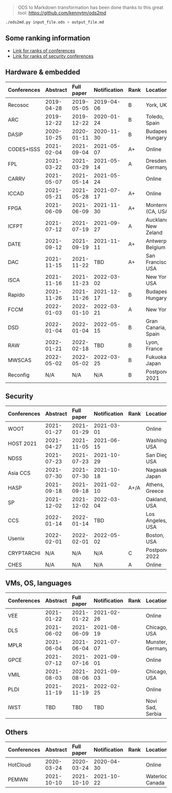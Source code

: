 > ODS to Markdown transformation has been done thanks to this great tool: https://github.com/kennytm/ods2md

```bash
./ods2md.py input_file.ods > output_file.md
```

## Some ranking information

- [Link for ranks of conferences](https://people.rennes.inria.fr/Olivier.Sentieys/?p=276)
- [Link for ranks of security conferences](http://faculty.cs.tamu.edu/guofei/sec_conf_stat.htm)

## Hardware & embedded
| Conferences | Abstract   | Full paper | Notification | Rank | Location             | Link                                                   |
|:------------|:-----------|:-----------|:-------------|:-----|:---------------------|:-------------------------------------------------------|
| Recosoc     | 2019-04-28 | 2019-05-05 | 2019-04-06   | B    | York, UK             | https://www.recosoc.org                                |
| ARC         | 2019-12-22 | 2019-12-22 | 2020-01-24   | B    | Toledo, Spain        | http://www.arc-symposium.org                           |
| DASIP       | 2020-10-25 | 2020-01-11 | 2020-11-30   | B    | Budapest, Hungary    | https://dasip-conference.org                           |
| CODES+ISSS  | 2021-02-04 | 2021-09-04 | 2021-05-07   | A+   | Online               | https://esweek.org/cases/                              |
| FPL         | 2021-03-22 | 2021-03-29 | 2021-05-14   | A    | Dresden, Germany     | https://cfaed.tu-dresden.de/fpl2021/welcome-to-fpl2021 |
| CARRV       | 2021-05-07 | 2021-05-14 | 2021-05-24   |      | Online               | https://carrv.github.io/2021/                          |
| ICCAD       | 2021-05-21 | 2021-05-28 | 2021-07-17   | A+   | Online               | https://iccad.com                                      |
| FPGA        | 2021-06-09 | 2021-06-09 | 2021-11-30   | A+   | Monterrey (CA, USA)  | http://www.isfpga.org                                  |
| ICFPT       | 2021-07-12 | 2021-07-19 | 2021-09-27   | A    | Auckland, New Zeland | http://www.icfpt.org                                   |
| DATE        | 2021-09-12 | 2021-09-19 | 2021-11-11   | A+   | Antwerp, Belgium     | http://date-conference.com                             |
| DAC         | 2021-11-15 | 2021-11-22 | TBD          | A+   | San Francisco, USA   | http://www.dac.com                                     |
| ISCA        | 2021-11-16 | 2021-11-23 | 2022-03-02   |      | New York, USA        | https://iscaconf.org/isca2022                          |
| Rapido      | 2021-11-26 | 2021-11-26 | 2021-12-17   | B    | Budapest, Hungary    | https://rapidoworkshop.github.io/2022/cfp.html         |
| FCCM        | 2022-01-03 | 2022-01-10 | 2022-03-21   | A    | New York             | http://fccm.org                                        |
| DSD         | 2022-01-04 | 2022-01-04 | 2022-05-15   | B    | Gran Canaria, Spain  | https://dsd-seaa2022.iuma.ulpgc.es                     |
| RAW         | 2022-01-21 | 2022-02-18 | TBD          | B    | Lyon, France         | http://raw.necst.it                                    |
| MWSCAS      | 2022-05-02 | 2022-05-02 | 2022-03-25   | B    | Fukuoka, Japan       | https://mwscas2022.org                                 |
| Reconfig    | N/A        | N/A        | N/A          | B    | Postponed 2021       | http://www.reconfig.org                                |
## Security
| Conferences | Abstract   | Full paper | Notification | Rank | Location         | Link                                                    |
|:------------|:-----------|:-----------|:-------------|:-----|:-----------------|:--------------------------------------------------------|
| WOOT        | 2021-01-27 | 2021-01-29 | 2021-03-01   |      | Online           | https://www.ieee-security.org/TC/SP2021/SPW2021/WOOT21  |
| HOST 2021   | 2021-04-27 | 2021-11-05 | 2021-06-15   |      | Washington, USA  | http://www.hostsymposium.org/call-for-paper.php         |
| NDSS        | 2021-07-23 | 2021-07-23 | 2021-10-29   |      | San Diego, USA   | https://www.ndss-symposium.org/ndss2022/call-for-papers |
| Asia CCS    | 2021-07-30 | 2021-07-30 | 2021-10-18   |      | Nagasaki, Japan  | https://asiaccs2022.conferenceservice.jp/               |
| HASP        | 2021-09-18 | 2021-09-18 | 2021-02-10   | A+/A | Athens, Greece   | https://haspworkshop.org/2021/index.html                |
| SP          | 2021-12-02 | 2021-12-02 | 2022-03-04   |      | Oakland, USA     | https://www.ieee-security.org/TC/SP2022/                |
| CCS         | 2022-01-14 | 2022-01-14 | TBD          |      | Los Angeles, USA | https://www.sigsac.org/ccs/CCS2022                      |
| Usenix      | 2022-02-01 | 2022-02-01 | 2022-05-02   |      | Boston, USA      | https://www.usenix.org/conference/usenixsecurity22      |
| CRYPTARCHI  | N/A        | N/A        | N/A          | C    | Postponed 2022   | https://labh-curien.univ-st-etienne.fr/cryptarchi       |
| CHES        | N/A        | N/A        | N/A          | A    | Online           | https://ches.iacr.org                                   |
## VMs, OS, languages
| Conferences | Abstract   | Full paper | Notification | Rank | Location         | Link                                                 |
|:------------|:-----------|:-----------|:-------------|:-----|:-----------------|:-----------------------------------------------------|
| VEE         | 2021-01-22 | 2021-01-22 | 2021-02-26   |      | Online           | https://conf.researchr.org/home/vee-2021             |
| DLS         | 2021-06-02 | 2021-06-09 | 2021-08-19   |      | Chicago, USA     | https://dynamic-languages-symposium.org/index.html   |
| MPLR        | 2021-06-04 | 2021-06-04 | 2021-07-07   |      | Munster, Germany | https://wwuindico.uni-muenster.de/event/449/         |
| GPCE        | 2021-07-12 | 2021-07-16 | 2021-09-01   |      | Online           | https://conf.researchr.org/home/gpce-2021            |
| VMIL        | 2021-08-03 | 2021-08-06 | 2021-09-03   |      | Chicago, USA     | https://2021.splashcon.org/home/vmil-2021            |
| PLDI        | 2021-11-19 | 2021-11-19 | 2022-02-25   |      | Online           | https://pldi22.sigplan.org/                          |
| IWST        | TBD        | TBD        | TBD          |      | Novi Sad, Serbia | https://esug.github.io/2022-Conference/conf2022.html |
## Others
| Conferences | Abstract   | Full paper | Notification | Rank | Location         | Link                                         |
|:------------|:-----------|:-----------|:-------------|:-----|:-----------------|:---------------------------------------------|
| HotCloud    | 2020-03-24 | 2020-03-24 | 2020-04-30   |      | Online           | https://www.usenix.org/conference/hotcloud20 |
| PEMWN       | 2021-10-10 | 2021-10-10 | 2021-10-22   |      | Waterloo, Canada | https://sites.google.com/view/pemwn2021      |
